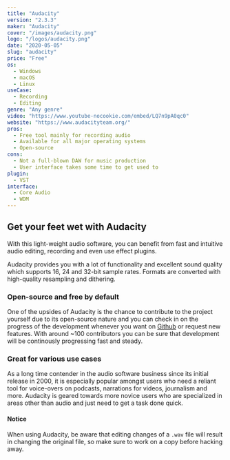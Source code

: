 ```yaml
---
title: "Audacity"
version: "2.3.3"
maker: "Audacity"
cover: "/images/audacity.png"
logo: "/logos/audacity.png"
date: "2020-05-05"
slug: "audacity"
price: "Free"
os:
  - Windows
  - macOS
  - Linux
useCase:
  - Recording
  - Editing
genre: "Any genre"
video: "https://www.youtube-nocookie.com/embed/LQ7n9pA0qc0"
website: "https://www.audacityteam.org/"
pros:
  - Free tool mainly for recording audio
  - Available for all major operating systems
  - Open-source
cons:
  - Not a full-blown DAW for music production
  - User interface takes some time to get used to
plugin:
  - VST
interface:
  - Core Audio
  - WDM
---
```


## Get your feet wet with Audacity

With this light-weight audio software, you can benefit from fast and
intuitive audio editing, recording and even use effect plugins.

Audacity provides you with a lot of functionality and excellent sound quality which supports 16, 24 and 32-bit sample rates. Formats are converted with high-quality resampling and dithering.

### Open-source and free by default

One of the upsides of Audacity is the chance to contribute to the project yourself due to its open-source nature and you can check in on the progress of the development whenever you want on [Github](https://github.com/audacity/audacity) or request new features. With around ~100 contributors you can be sure that development will be continously progressing fast and steady.

### Great for various use cases

As a long time contender in the audio software business since its initial release in 2000, it is especially popular amongst users who need a reliant tool for voice-overs on podcasts, narrations for videos, journalism and more. Audacity is geared towards more novice users who are specialized in areas other than audio and just need to get a task done quick.

#### Notice

When using Audacity, be aware that editing changes of a `.wav` file will result in changing the original file, so make sure to work on a copy before hacking away.
